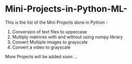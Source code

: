 # Mini-Projects-in-Python-ML-
This is the list of the Mini Projects done in Python -
1) Conversion of text files to uppercase
2) Multiply matrices with and without using numpy library
3) Convert Multiple images to grayscale
4) Convert a video to grayscale


More Projects will be added soon ...
